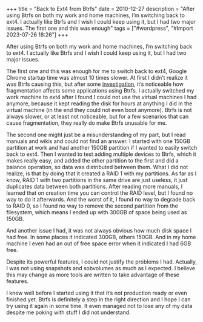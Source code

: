 +++
title = "Back to Ext4 from Btrfs"
date = 2010-12-27
description = "After using Btrfs on both my work and home machines, I’m switching back to ext4. I actually like Btrfs and I wish I could keep using it, but I had two major issues.   The first one and this was enough"
tags = ["#wordpress", "#Import 2023-07-26 18:26"]
+++

<p>After using Btrfs on both my work and home machines, I&#8217;m switching back to ext4. I actually like Btrfs and I wish I could keep using it, but I had two major issues.</p>
<p>The first one and this was enough for me to switch back to ext4, Google Chrome startup time was almost 10 times slower. At first I didn&#8217;t realize it was Btrfs causing this, but after some <a href="http://comments.gmane.org/gmane.comp.file-systems.btrfs/7304">investigation</a>, it&#8217;s noticeable how fragmentation affects some applications using Btrfs. I actually switched my work machine to ext4 after I found I could not use the virtual machines I had anymore, because it kept reading the disk for hours at anything I did in the virtual machine (in the end they could not even boot anymore). Btrfs is not always slower, or at least not noticeable, but for a few scenarios that can cause fragmentation, they really do make Btrfs unusable for me.</p>
<p>The second one might just be a misunderstanding of my part, but I read manuals and wikis and could not find an answer. I started with one 150GB partition at work and had another 150GB partition if I wanted to easily switch back to ext4. Then I wanted to test adding multiple devices to Btrfs, which it makes really easy, and added the other partition to the first and did a balance operation, so data was distributed between them. What I did not realize, is that by doing that it created a RAID 1 with my partitions. As far as I know, RAID 1 with two partitions in the same drive are just useless, it just duplicates data between both partitions. After reading more manuals, I learned that on creation time you can control the RAID level, but I found no way to do it afterwards. And the worst of it, I found no way to degrade back to RAID 0, so I found no way to remove the second partition from the filesystem, which means I ended up with 300GB of space being used as 150GB.</p>
<p>And another issue I had, it was not always obvious how much disk space I had free. In some places it indicated 300GB, others 150GB. And in my home machine I even had an out of free space error when it indicated I had 6GB free.</p>
<p>Despite its powerful features, I could not justify the problems I had. Actually, I was not using snapshots and sobvolumes as much as I expected. I believe this may change as more tools are written to take advantage of these features.</p>
<p>I knew well before I started using it that it&#8217;s not production ready or even finished yet. Btrfs is definitely a step in the right direction and I hope I can try using it again in some time. It even managed not to lose any of my data despite me poking with stuff I did not understand.</p>